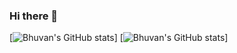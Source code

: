 ### Hi there 👋

<!--
**crazytweeks/crazytweeks** is a ✨ _special_ ✨ repository because its `README.md` (this file) appears on your GitHub profile.

Here are some ideas to get you started:

- 🔭 I’m currently working on ...
- 🌱 I’m currently learning ...
- 👯 I’m looking to collaborate on ...
- 🤔 I’m looking for help with ...
- 💬 Ask me about ...
- 📫 How to reach me: ...
- 😄 Pronouns: ...
- ⚡ Fun fact: ...
-->

[![Bhuvan's GitHub stats](https://my-git-stats.vercel.app/api/?username=crazytweeks&count_private=true&show_icons=true)]
[![Bhuvan's GitHub stats](https://my-git-stats.vercel.app/api/top-langs?username=crazytweeks&count_private=true&show_icons=true)]
